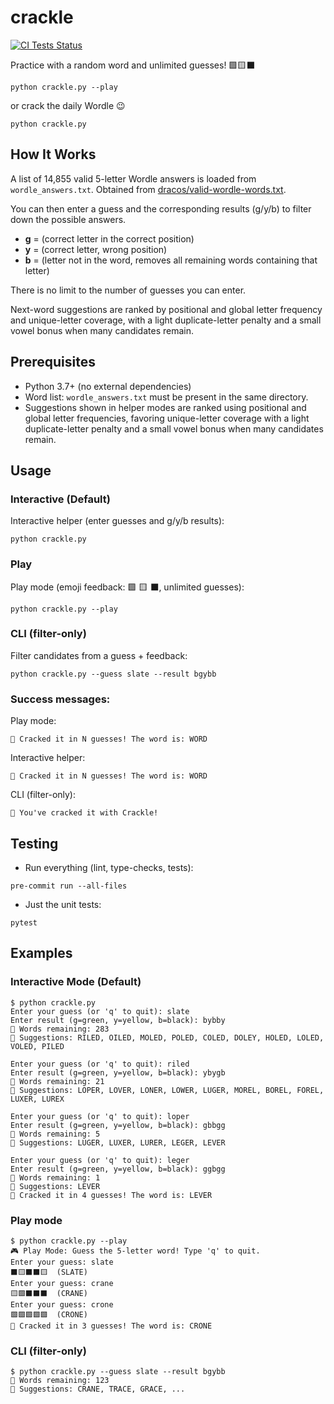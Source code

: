 # crackle

<a href="https://github.com/nicolasluckie/crackle/actions/workflows/ci.yml">
	<img src="https://img.shields.io/github/actions/workflow/status/nicolasluckie/crackle/ci.yml?branch=main&label=Tests&logo=githubactions&logoColor=white" alt="CI Tests Status" />
</a>

Practice with a random word and unlimited guesses! 🟩🟨⬛

```
python crackle.py --play
```

or crack the daily Wordle 😉

```
python crackle.py
```

## How It Works

A list of 14,855 valid 5-letter Wordle answers is loaded from `wordle_answers.txt`. Obtained from [dracos/valid-wordle-words.txt](https://gist.github.com/dracos/dd0668f281e685bad51479e5acaadb93).

You can then enter a guess and the corresponding results (g/y/b) to filter down the possible answers.

- **g** = (correct letter in the correct position)
- **y** = (correct letter, wrong position)
- **b** = (letter not in the word, removes all remaining words containing that letter)

There is no limit to the number of guesses you can enter.

Next-word suggestions are ranked by positional and global letter frequency and unique-letter coverage, with a light duplicate-letter penalty and a small vowel bonus when many candidates remain.

## Prerequisites
- Python 3.7+  (no external dependencies)
- Word list: `wordle_answers.txt` must be present in the same directory.
- Suggestions shown in helper modes are ranked using positional and global letter frequencies, favoring unique-letter coverage with a light duplicate-letter penalty and a small vowel bonus when many candidates remain.

## Usage

### Interactive (Default)

Interactive helper (enter guesses and g/y/b results):

```
python crackle.py
```

### Play

Play mode (emoji feedback: 🟩 🟨 ⬛, unlimited guesses):

```
python crackle.py --play
```

### CLI (filter-only)

Filter candidates from a guess + feedback:

```
python crackle.py --guess slate --result bgybb
```

### Success messages:

Play mode:

`🎯 Cracked it in N guesses! The word is: WORD`

Interactive helper:

`🎯 Cracked it in N guesses! The word is: WORD`

CLI (filter-only):

`🎉 You've cracked it with Crackle!`

## Testing

- Run everything (lint, type-checks, tests):

```
pre-commit run --all-files
```

- Just the unit tests:

```
pytest
```

## Examples

### Interactive Mode (Default)

```
$ python crackle.py
Enter your guess (or 'q' to quit): slate
Enter result (g=green, y=yellow, b=black): bybby
🧠 Words remaining: 283
📝 Suggestions: RILED, OILED, MOLED, POLED, COLED, DOLEY, HOLED, LOLED, VOLED, PILED

Enter your guess (or 'q' to quit): riled
Enter result (g=green, y=yellow, b=black): ybygb
🧠 Words remaining: 21
📝 Suggestions: LOPER, LOVER, LONER, LOWER, LUGER, MOREL, BOREL, FOREL, LUXER, LUREX

Enter your guess (or 'q' to quit): loper
Enter result (g=green, y=yellow, b=black): gbbgg
🧠 Words remaining: 5
📝 Suggestions: LUGER, LUXER, LURER, LEGER, LEVER

Enter your guess (or 'q' to quit): leger
Enter result (g=green, y=yellow, b=black): ggbgg
🧠 Words remaining: 1
📝 Suggestions: LEVER
🎯 Cracked it in 4 guesses! The word is: LEVER
```

### Play mode

```
$ python crackle.py --play
🎮 Play Mode: Guess the 5-letter word! Type 'q' to quit.
Enter your guess: slate
⬛🟨⬛⬛🟨  (SLATE)
Enter your guess: crane
🟨🟩⬛⬛⬛  (CRANE)
Enter your guess: crone
🟩🟩🟩🟩🟩  (CRONE)
🎯 Cracked it in 3 guesses! The word is: CRONE
```

### CLI (filter-only)

```
$ python crackle.py --guess slate --result bgybb
🧠 Words remaining: 123
📝 Suggestions: CRANE, TRACE, GRACE, ...
```
